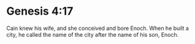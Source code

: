# Genesis 4:17

Cain knew his wife, and she conceived and bore Enoch. When he built a city, he called the name of the city after the name of his son, Enoch.
